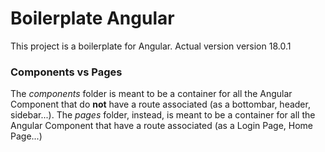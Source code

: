 # Boilerplate Angular

This project is a boilerplate for Angular. Actual version version 18.0.1

### Components vs Pages

The _components_ folder is meant to be a container for all the Angular Component that do **not** have a route associated (as a bottombar, header, sidebar...). The _pages_ folder, instead, is meant to be a container for all the Angular Component that have a route associated (as a Login Page, Home Page...)
